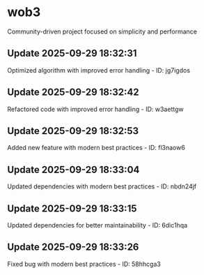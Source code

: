# wob3
Community-driven project focused on simplicity and performance

## Update 2025-09-29 18:32:31
Optimized algorithm with improved error handling - ID: jg7igdos


## Update 2025-09-29 18:32:42
Refactored code with improved error handling - ID: w3aettgw


## Update 2025-09-29 18:32:53
Added new feature with modern best practices - ID: fl3naow6


## Update 2025-09-29 18:33:04
Updated dependencies with modern best practices - ID: nbdn24jf


## Update 2025-09-29 18:33:15
Updated dependencies for better maintainability - ID: 6dic1hqa


## Update 2025-09-29 18:33:26
Fixed bug with modern best practices - ID: 58hhcga3

